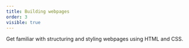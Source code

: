 ```yaml
---
title: Building webpages
order: 3
visible: true
---
```


Get familiar with structuring and styling webpages using HTML and CSS.
